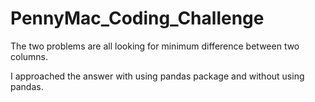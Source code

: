 # PennyMac_Coding_Challenge

The two problems are all looking for minimum difference between two columns. 

I approached the answer with using pandas package and without using pandas.
